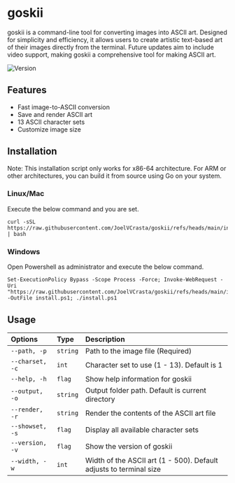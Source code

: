 # goskii

goskii is a command-line tool for converting images into ASCII art. Designed for simplicity and efficiency, it allows users to create artistic text-based art of their images directly from the terminal.
Future updates aim to include video support, making goskii a comprehensive tool for making ASCII art.

![Version](https://img.shields.io/badge/Version-1.0-blue.svg)

## Features

- Fast image-to-ASCII conversion
- Save and render ASCII art
- 13 ASCII character sets
- Customize image size

## Installation

Note: This installation script only works for x86-64 architecture. For ARM or other architectures, you can build it from source using Go on your system.

### Linux/Mac

Execute the below command and you are set.

```
curl -sSL https://raw.githubusercontent.com/JoelVCrasta/goskii/refs/heads/main/install.sh | bash
```

### Windows

Open Powershell as administrator and execute the below command.

```
Set-ExecutionPolicy Bypass -Scope Process -Force; Invoke-WebRequest -Uri "https://raw.githubusercontent.com/JoelVCrasta/goskii/refs/heads/main/install.ps1" -OutFile install.ps1; ./install.ps1
```

## Usage

| Options         | Type     | Description                                                        |
| :-------------- | :------- | :----------------------------------------------------------------- |
| `--path, -p`    | `string` | Path to the image file (Required)                                  |
| `--charset, -c` | `int`    | Character set to use (1 - 13). Default is 1                        |
| `--help, -h`    | `flag`   | Show help information for goskii                                   |
| `--output, -o`  | `string` | Output folder path. Default is current directory                   |
| `--render, -r`  | `string` | Render the contents of the ASCII art file                          |
| `--showset, -s` | `flag`   | Display all available character sets                               |
| `--version, -v` | `flag`   | Show the version of goskii                                         |
| `--width, -w`   | `int`    | Width of the ASCII art (1 - 500). Default adjusts to terminal size |

